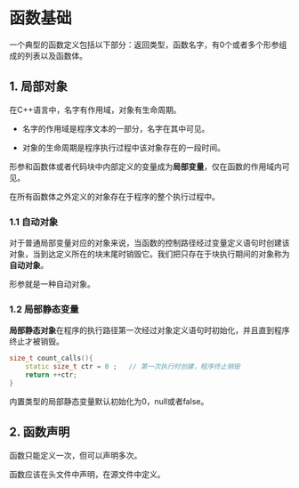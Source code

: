 # 函数基础

一个典型的函数定义包括以下部分：返回类型，函数名字，有0个或者多个形参组成的列表以及函数体。

## 1. 局部对象

在C++语言中，名字有作用域，对象有生命周期。

- 名字的作用域是程序文本的一部分，名字在其中可见。

- 对象的生命周期是程序执行过程中该对象存在的一段时间。

形参和函数体或者代码块中内部定义的变量成为**局部变量**，仅在函数的作用域内可见。

在所有函数体之外定义的对象存在于程序的整个执行过程中。


### 1.1 自动对象

对于普通局部变量对应的对象来说，当函数的控制路径经过变量定义语句时创建该对象，当到达定义所在的块末尾时销毁它。我们把只存在于块执行期间的对象称为**自动对象**。

形参就是一种自动对象。

### 1.2 局部静态变量

**局部静态对象**在程序的执行路径第一次经过对象定义语句时初始化，并且直到程序终止才被销毁。

```c++
size_t count_calls(){
    static size_t ctr = 0 ;   // 第一次执行时创建，程序终止销毁
    return ++ctr;
}
```

内置类型的局部静态变量默认初始化为0，null或者false。

## 2. 函数声明

函数只能定义一次，但可以声明多次。

函数应该在头文件中声明，在源文件中定义。






